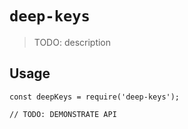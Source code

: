 # `deep-keys`

> TODO: description

## Usage

```
const deepKeys = require('deep-keys');

// TODO: DEMONSTRATE API
```
